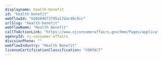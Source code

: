 ```yaml
---
displayname: health-benefit
id: "health-benefit"
webflowId: "640b84673f95a17dac46c9cc"
urlSlug: "health-benefit"
webflowName: "Health Benefit"
callToActionLink: "https://www.njconsumeraffairs.gov/bme/Pages/applications.aspx"
agencyId: nj-consumer-affairs
divisionPhone: ""
webflowIndustry: "Health Benefit"
licenseCertificationClassification: "CONTACT"
---
```


